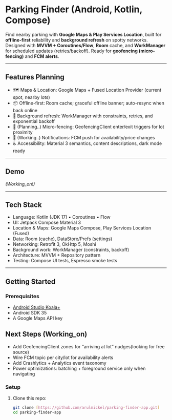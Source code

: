 # Parking Finder (Android, Kotlin, Compose)

Find nearby parking with **Google Maps & Play Services Location**, built for **offline-first** reliability and **background refresh** on spotty networks. Designed with **MVVM + Coroutines/Flow**, **Room** cache, and **WorkManager** for scheduled updates (retries/backoff). Ready for **geofencing (micro-fencing)** and **FCM alerts**.


---

## Features Planning
- 🗺️ Maps & Location: Google Maps + Fused Location Provider (current spot, nearby lots)
- 📦 Offline-first: Room cache; graceful offline banner; auto-resync when back online
- 🔄 Background refresh: WorkManager with constraints, retries, and exponential backoff
- 🧭 (Planning..) Micro-fencing: GeofencingClient enter/exit triggers for lot proximity
- 🔔 (Working..) Notifications: FCM push for availability/price changes
- ♿ Accessibility: Material 3 semantics, content descriptions, dark mode ready


---

## Demo
*(Working_on!)*

---

## Tech Stack
- Language: Kotlin (JDK 17) • Coroutines • Flow
- UI: Jetpack Compose Material 3
- Location & Maps: Google Maps Compose, Play Services Location (Fused)
- Data: Room (cache), DataStore/Prefs (settings)
- Networking: Retrofit 3, OkHttp 5, Moshi
- Background work: WorkManager (constraints, backoff)
- Architecture: MVVM + Repository pattern
- Testing: Compose UI tests, Espresso smoke tests


---

## Getting Started

### Prerequisites
- [Android Studio Koala+](https://developer.android.com/studio)
- Android SDK 35
- A Google Maps API key

## Next Steps (Working_on)
- Add GeofencingClient zones for “arriving at lot” nudges(looking for free source)
- Wire FCM topic per city/lot for availability alerts
- Add Crashlytics + Analytics event taxonomy
- Power optimizations: batching + foreground service only when navigating


### Setup
1. Clone this repo:
   ```bash
   git clone [https://github.com/arulmickel/parking-finder-app.git]
   cd parking-finder-app
